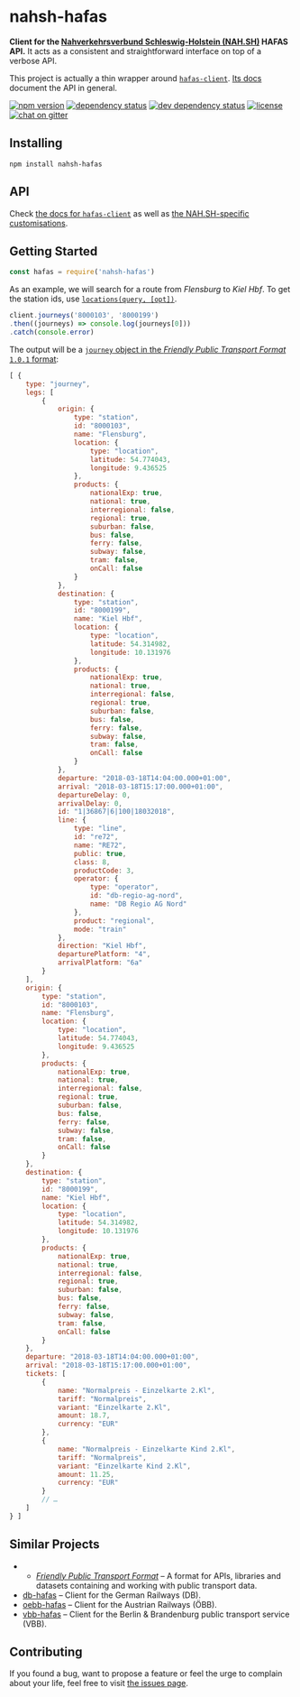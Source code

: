 # nahsh-hafas

**Client for the [Nahverkehrsverbund Schleswig-Holstein (NAH.SH)](http://www.nah.sh) HAFAS API.** It acts as a consistent and straightforward interface on top of a verbose API.

This project is actually a thin wrapper around [`hafas-client`](https://github.com/derhuerst/hafas-client#hafas-client). [Its docs](https://github.com/derhuerst/hafas-client/tree/master/docs) document the API in general.

[![npm version](https://img.shields.io/npm/v/nahsh-hafas.svg)](https://www.npmjs.com/package/nahsh-hafas)
[![dependency status](https://img.shields.io/david/juliuste/nahsh-hafas.svg)](https://david-dm.org/juliuste/nahsh-hafas)
[![dev dependency status](https://img.shields.io/david/dev/juliuste/nahsh-hafas.svg)](https://david-dm.org/juliuste/nahsh-hafas#info=devDependencies)
[![license](https://img.shields.io/github/license/juliuste/nahsh-hafas.svg?style=flat)](LICENSE)
[![chat on gitter](https://badges.gitter.im/juliuste.svg)](https://gitter.im/juliuste)

## Installing

```shell
npm install nahsh-hafas
```

## API

Check [the docs for `hafas-client`](https://github.com/derhuerst/hafas-client/tree/master/docs) as well as [the NAH.SH-specific customisations](https://github.com/derhuerst/hafas-client/blob/master/p/nahsh/readme.md).


## Getting Started

```javascript
const hafas = require('nahsh-hafas')
```

As an example, we will search for a route from *Flensburg* to *Kiel Hbf*. To get the station ids, use [`locations(query, [opt])`](https://github.com/derhuerst/hafas-client/blob/master/docs/locations.md).

```javascript
client.journeys('8000103', '8000199')
.then((journeys) => console.log(journeys[0]))
.catch(console.error)
```

The output will be a [`journey` object in the *Friendly Public Transport Format* `1.0.1` format](https://github.com/public-transport/friendly-public-transport-format/tree/1.0.1/spec#journey):

```javascript
[ {
    type: "journey",
    legs: [
        {
            origin: {
                type: "station",
                id: "8000103",
                name: "Flensburg",
                location: {
                    type: "location",
                    latitude: 54.774043,
                    longitude: 9.436525
                },
                products: {
                    nationalExp: true,
                    national: true,
                    interregional: false,
                    regional: true,
                    suburban: false,
                    bus: false,
                    ferry: false,
                    subway: false,
                    tram: false,
                    onCall: false
                }
            },
            destination: {
                type: "station",
                id: "8000199",
                name: "Kiel Hbf",
                location: {
                    type: "location",
                    latitude: 54.314982,
                    longitude: 10.131976
                },
                products: {
                    nationalExp: true,
                    national: true,
                    interregional: false,
                    regional: true,
                    suburban: false,
                    bus: false,
                    ferry: false,
                    subway: false,
                    tram: false,
                    onCall: false
                }
            },
            departure: "2018-03-18T14:04:00.000+01:00",
            arrival: "2018-03-18T15:17:00.000+01:00",
            departureDelay: 0,
            arrivalDelay: 0,
            id: "1|36867|6|100|18032018",
            line: {
                type: "line",
                id: "re72",
                name: "RE72",
                public: true,
                class: 8,
                productCode: 3,
                operator: {
                    type: "operator",
                    id: "db-regio-ag-nord",
                    name: "DB Regio AG Nord"
                },
                product: "regional",
                mode: "train"
            },
            direction: "Kiel Hbf",
            departurePlatform: "4",
            arrivalPlatform: "6a"
        }
    ],
    origin: {
        type: "station",
        id: "8000103",
        name: "Flensburg",
        location: {
            type: "location",
            latitude: 54.774043,
            longitude: 9.436525
        },
        products: {
            nationalExp: true,
            national: true,
            interregional: false,
            regional: true,
            suburban: false,
            bus: false,
            ferry: false,
            subway: false,
            tram: false,
            onCall: false
        }
    },
    destination: {
        type: "station",
        id: "8000199",
        name: "Kiel Hbf",
        location: {
            type: "location",
            latitude: 54.314982,
            longitude: 10.131976
        },
        products: {
            nationalExp: true,
            national: true,
            interregional: false,
            regional: true,
            suburban: false,
            bus: false,
            ferry: false,
            subway: false,
            tram: false,
            onCall: false
        }
    },
    departure: "2018-03-18T14:04:00.000+01:00",
    arrival: "2018-03-18T15:17:00.000+01:00",
    tickets: [
        {
            name: "Normalpreis - Einzelkarte 2.Kl",
            tariff: "Normalpreis",
            variant: "Einzelkarte 2.Kl",
            amount: 18.7,
            currency: "EUR"
        },
        {
            name: "Normalpreis - Einzelkarte Kind 2.Kl",
            tariff: "Normalpreis",
            variant: "Einzelkarte Kind 2.Kl",
            amount: 11.25,
            currency: "EUR"
        }
        // …
    ]
} ]
```


## Similar Projects

- - [*Friendly Public Transport Format*](https://github.com/public-transport/friendly-public-transport-format#friendly-public-transport-format-fptf) – A format for APIs, libraries and datasets containing and working with public transport data.
- [db-hafas](https://github.com/derhuerst/db-hafas) – Client for the German Railways (DB).
- [oebb-hafas](https://github.com/juliuste/oebb-hafas) – Client for the Austrian Railways (ÖBB).
- [vbb-hafas](https://github.com/derhuerst/vbb-hafas) – Client for the Berlin & Brandenburg public transport service (VBB).


## Contributing

If you found a bug, want to propose a feature or feel the urge to complain about your life, feel free to visit [the issues page](https://github.com/juliuste/nahsh-hafas/issues).
